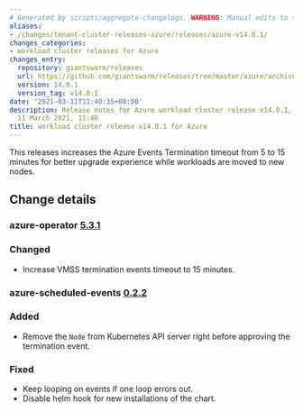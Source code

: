 ```yaml
---
# Generated by scripts/aggregate-changelogs. WARNING: Manual edits to this files will be overwritten.
aliases:
- /changes/tenant-cluster-releases-azure/releases/azure-v14.0.1/
changes_categories:
- workload cluster releases for Azure
changes_entry:
  repository: giantswarm/releases
  url: https://github.com/giantswarm/releases/tree/master/azure/archived/v14.0.1
  version: 14.0.1
  version_tag: v14.0.1
date: '2021-03-11T11:40:35+00:00'
description: Release notes for Azure workload cluster release v14.0.1, published on
  11 March 2021, 11:40
title: workload cluster release v14.0.1 for Azure
---
```


This releases increases the Azure Events Termination timeout from 5 to 15 minutes for better upgrade experience while workloads are moved to new nodes.

## Change details


### azure-operator [5.3.1](https://github.com/giantswarm/azure-operator/releases/tag/v5.3.1)

### Changed
- Increase VMSS termination events timeout to 15 minutes.

### azure-scheduled-events [0.2.2](https://github.com/giantswarm/azure-scheduled-events/releases/tag/v0.2.2)

### Added
- Remove the `Node` from Kubernetes API server right before approving the termination event.

### Fixed
- Keep looping on events if one loop errors out.
- Disable helm hook for new installations of the chart.
